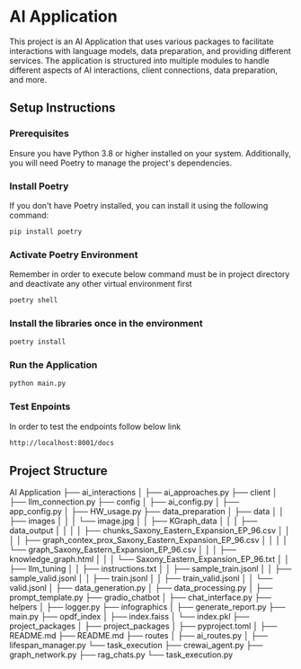 # AI Application

This project is an AI Application that uses various packages to facilitate interactions with language models, data preparation, and providing different services. The application is structured into multiple modules to handle different aspects of AI interactions, client connections, data preparation, and more.

## Setup Instructions

### Prerequisites

Ensure you have Python 3.8 or higher installed on your system. Additionally, you will need Poetry to manage the project's dependencies.

### Install Poetry

If you don't have Poetry installed, you can install it using the following command:

```sh
pip install poetry
```

### Activate Poetry Environment

Remember in order to execute below command must be in project directory and deactivate any other virtual environment first

```sh
poetry shell
```

### Install the libraries once in the environment

```sh
poetry install
```

### Run the Application

```sh
python main.py
```

### Test Enpoints

In order to test the endpoints follow below link

```sh
http://localhost:8001/docs
```

## Project Structure

AI Application
├── ai_interactions
│ ├── ai_approaches.py
├── client
│ ├── llm_connection.py
├── config
│ ├── ai_config.py
│ ├── app_config.py
│ ├── HW_usage.py
├── data_preparation
│ ├── data
│ │ ├── images
│ │ │ └── image.jpg
│ │ ├── KGraph_data
│ │ │ ├── data_output
│ │ │ │ ├── chunks_Saxony_Eastern_Expansion_EP_96.csv
│ │ │ │ ├── graph_contex_prox_Saxony_Eastern_Expansion_EP_96.csv
│ │ │ │ └── graph_Saxony_Eastern_Expansion_EP_96.csv
│ │ │ ├── knowledge_graph.html
│ │ │ └── Saxony_Eastern_Expansion_EP_96.txt
│ │ ├── llm_tuning
│ │ ├── instructions.txt
│ │ ├── sample_train.jsonl
│ │ ├── sample_valid.jsonl
│ │ ├── train.jsonl
│ │ ├── train_valid.jsonl
│ │ └── valid.jsonl
│ ├── data_generation.py
│ ├── data_processing.py
│ ├── prompt_template.py
├── gradio_chatbot
│ ├── chat_interface.py
├── helpers
│ ├── logger.py
├── infographics
│ ├── generate_report.py
├── main.py
├── opdf_index
│ ├── index.faiss
│ └── index.pkl
├── project_packages
│ ├── project_packages
│ ├── pyproject.toml
│ ├── README.md
├── README.md
├── routes
│ ├── ai_routes.py
│ ├── lifespan_manager.py
└── task_execution
├── crewai_agent.py
├── graph_network.py
├── rag_chats.py
└── task_execution.py
